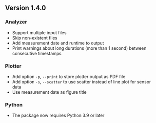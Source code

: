 ## Version 1.4.0

### Analyzer

- Support multiple input files
- Skip non-existent files
- Add measurement date and runtime to output
- Print warnings about long durations (more than 1 second) between consecutive timestamps

### Plotter

- Add option `-p`, `--print` to store plotter output as PDF file
- Add option `-s`, `--scatter` to use scatter instead of line plot for sensor data
- Use measurement date as figure title

### Python

- The package now requires Python 3.9 or later
